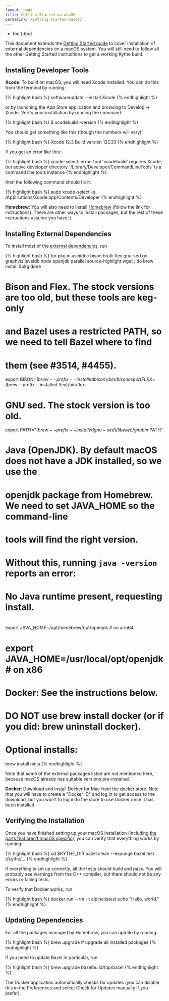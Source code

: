 ```yaml
---
layout: page
title: Getting Started on macOS
permalink: /getting-started-macos/
---
```


* toc
{:toc}

This document extends the
[Getting Started guide]({{site.baseuri}}/getting-started) to cover
installation of external dependencies on a macOS system. You will still need to
follow all the other Getting Started instructions to get a working Kythe build.


## Installing Developer Tools

**Xcode**: To build on macOS, you will need Xcode installed. You can do this
from the terminal by running:

{% highlight bash %}
softwareupdate --install Xcode
{% endhighlight %}

or by launching the App Store application and browsing to Develop → Xcode.
Verify your installation by running the command:

{% highlight bash %}
$ xcodebuild -version
{% endhighlight %}

You should get something like this (though the numbers will vary):

{% highlight bash %}
Xcode 12.3
Build version 12C33
{% endhighlight %}

If you get an error like this:

{% highlight bash %}
xcode-select: error: tool 'xcodebuild' requires Xcode, but active developer directory '/Library/Developer/CommandLineTools' is a command line tools instance
{% endhighlight %}

then the following command should fix it:

{% highlight bash %}
sudo xcode-select -s /Applications/Xcode.app/Contents/Developer
{% endhighlight %}


**Homebrew**: You will also need to install [Homebrew](https://brew.sh) (follow
the link for instructions).  There are other ways to install packages, but the
rest of these instructions assume you have it.


## Installing External Dependencies

To install most of the [external dependencies][ext], run

{% highlight bash %}
for pkg in asciidoc bison brotli flex gnu-sed go graphviz leveldb node openjdk parallel source-highlight wget ; do
   brew install $pkg
done

# Bison and Flex. The stock versions are too old, but these tools are keg-only
# and Bazel uses a restricted PATH, so we need to tell Bazel where to find
# them (see #3514, #4455).
export BISON=$(brew --prefix --installed bison)/bin/bison
export FLEX=$(brew --prefix --installed flex)/bin/flex

# GNU sed. The stock version is too old.
export PATH="$(brew --prefix --installed gnu-sed)/libexec/gnubin:$PATH"


# Java (OpenJDK). By default macOS does not have a JDK installed, so we use the
# openjdk package from Homebrew.  We need to set JAVA_HOME so the command-line
# tools will find the right version.
#
# Without this, running `java -version` reports an error:
#    No Java runtime present, requesting install.
#
export JAVA_HOME=/opt/homebrew/opt/openjdk  # on arm64
# export JAVA_HOME=/usr/local/opt/openjdk  # on x86

# Docker: See the instructions below.
# DO NOT use brew install docker (or if you did: brew uninstall docker).

# Optional installs:
brew install ninja
{% endhighlight %}

Note that some of the external packages listed are not mentioned here, because
macOS already has suitable versions pre-installed.

**Docker**: Download and install Docker for Mac from the [docker store][dock].
Note that you will have to create a "Docker ID" and log in to get access to the
download, but you won't to log in to the store to use Docker once it has been
installed.


## Verifying the Installation

Once you have finished setting up your macOS installation (including
[the parts that aren't macOS specific]({{site.baseuri}}/getting-started)),
you can verify that everything works by running:

{% highlight bash %}
cd $KYTHE_DIR
bazel clean --expunge
bazel test //kythe/...
{% endhighlight %}

If everything is set up correctly, all the tests should build and pass.  You
will probably see warnings from the C++ compiler, but there should not be any
errors or failing tests.

To verify that Docker works, run

{% highlight bash %}
docker run --rm -it alpine:latest echo "Hello, world."
{% endhighlight %}


## Updating Dependencies

For all the packages managed by Homebrew, you can update by running:

{% highlight bash %}
brew upgrade  # upgrade all installed packages
{% endhighlight %}

If you need to update Bazel in particular, run:

{% highlight bash %}
brew upgrade bazelbuild/tap/bazel
{% endhighlight %}

The Docker application automatically checks for updates (you can disable this
in the Preferences and select Check for Updates manually if you prefer).

[ext]: {{site.baseuri}}/getting-started#external-dependencies
[dock]: https://store.docker.com/editions/community/docker-ce-desktop-mac
